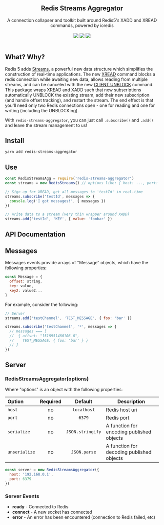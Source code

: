 
<div align="center">
  <br />
  <h2>Redis Streams Aggregator</h2>

  A connection collapser and toolkit built around Redis5's XADD and XREAD commands, powered by ioredis
  <br /><br />
  <a href="https://npm.runkit.com/redis-streams-aggregator"><img src="https://img.shields.io/npm/v/redis-streams-aggregator.svg?style=for-the-badge" /></a>&nbsp;<a href="https://circleci.com/gh/erulabs/redis-streams-aggregator"><img src="https://img.shields.io/circleci/project/github/erulabs/redis-streams-aggregator.svg?style=for-the-badge" /></a>&nbsp;<img src="https://img.shields.io/npm/l/redis-streams-aggregator.svg?style=for-the-badge" />
  <br /><br />
</div>

## What? Why?
Redis 5 adds [Streams](https://redis.io/topics/streams-intro), a powerful new data structure which simplifies the construction of real-time applications. The new [XREAD](https://redis.io/commands/xread) command blocks a redis connection while awaiting new data, allows reading from multiple streams, and can be canceled with the new [CLIENT UNBLOCK](https://redis.io/commands/client-unblock) command. This package wraps XREAD and XADD such that new subscriptions automatically UNBLOCK the existing stream, add their new subscription (and handle offset tracking), and restart the stream. The end effect is that you'll need only two Redis connections open - one for reading and one for writing (including the UNBLOCKing).

With `redis-streams-aggregator`, you can just call `.subscribe()` and `.add()` and leave the stream management to us!

## Install
```bash
yarn add redis-streams-aggregator
```

## Use
```javascript
const RedisStreamsAgg = require('redis-streams-aggregator')
const streams = new RedisStreams() // options like: { host: ..., port: ... } etc

// Sign up for XREAD, get all messages to 'testId' in real-time
streams.subscribe('testId', messages => {
  console.log('I got messages!', { messages })
})

// Write data to a stream (very thin wrapper around XADD)
streams.add('testId', 'KEY', { value: 'foobar' })
```

## API Documentation

## Messages

Messages events provide arrays of "Message" objects, which have the following properties:

```js
const Message = {
  offset: string,
  key: value,
  key2: value2...
}
```

For example, consider the following:

```js
// Server
streams.add('testChannel', 'TEST_MESSAGE', { foo: 'bar' })

streams.subscribe('testChannel', '*', messages => {
  // messages === [
  //  { offset: "1518951480106-0",
  //    TEST_MESSAGE: { foo: 'bar' } }
  // ]
})
```

## Server

### RedisStreamsAggregator(options)

Where "options" is an object with the following properties:

| Option        | Required |     Default        | Description                               |
| :------------ | :------: | :--------------:   | ----------------------------------------- |
| `host`        |    no    | `localhost`        | Redis host uri                            |
| `port`        |    no    | `6379`             | Redis port                                |
| `serialize`   |    no    | `JSON.stringify`   | A function for encoding published objects |
| `unserialize` |    no    | `JSON.parse`       | A function for decoding published objects |


```js
const server = new RedisStreamsAggregator({
  host: '192.168.0.1',
  port: 6379
})
```

### Server Events

- **ready** - Connected to Redis
- **connect** - A new socket has connected
- **error** - An error has been encountered (connection to Redis failed, etc)
